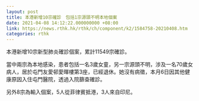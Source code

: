 ```yaml
---
layout: post
title: 本港新增10宗確診　包括1宗源頭不明本地個案
date: 2021-04-08 14:12:22.000000000 +08:00
link: https://news.rthk.hk/rthk/ch/component/k2/1584758-20210408.htm
categories: rthk
---
```


本港新增10宗新型肺炎確診個案，累計11549宗確診。

當中兩宗為本地感染，患者包括一名3歲女童，另一宗源頭不明，涉及一名70歲女病人，居於屯門友愛邨愛暉樓第3座，已經退休。她沒有病徵，本月6日因其他健康原因入住屯門醫院，透過入院篩查確診。

另外8宗為輸入個案，5人從菲律賓抵港，3人來自印尼。
